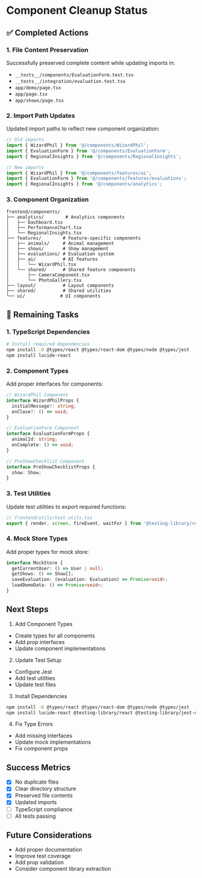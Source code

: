 # Component Cleanup Status

## ✅ Completed Actions

### 1. File Content Preservation
Successfully preserved complete content while updating imports in:
- `__tests__/components/EvaluationForm.test.tsx`
- `__tests__/integration/evaluation.test.tsx`
- `app/demo/page.tsx`
- `app/page.tsx`
- `app/shows/page.tsx`

### 2. Import Path Updates
Updated import paths to reflect new component organization:
```typescript
// Old imports
import { WizardPhil } from '@/components/WizardPhil';
import { EvaluationForm } from '@/components/EvaluationForm';
import { RegionalInsights } from '@/components/RegionalInsights';

// New imports
import { WizardPhil } from '@/components/features/ai';
import { EvaluationForm } from '@/components/features/evaluations';
import { RegionalInsights } from '@/components/analytics';
```

### 3. Component Organization
```
frontend/components/
├── analytics/        # Analytics components
│   ├── Dashboard.tsx
│   ├── PerformanceChart.tsx
│   └── RegionalInsights.tsx
├── features/        # Feature-specific components
│   ├── animals/     # Animal management
│   ├── shows/       # Show management
│   ├── evaluations/ # Evaluation system
│   ├── ai/          # AI features
│   │   └── WizardPhil.tsx
│   └── shared/      # Shared feature components
│       ├── CameraComponent.tsx
│       └── PhotoGallery.tsx
├── layout/          # Layout components
├── shared/          # Shared utilities
└── ui/             # UI components
```

## 🚧 Remaining Tasks

### 1. TypeScript Dependencies
```bash
# Install required dependencies
npm install -D @types/react @types/react-dom @types/node @types/jest
npm install lucide-react
```

### 2. Component Types
Add proper interfaces for components:
```typescript
// WizardPhil Component
interface WizardPhilProps {
  initialMessage?: string;
  onClose?: () => void;
}

// EvaluationForm Component
interface EvaluationFormProps {
  animalId: string;
  onComplete: () => void;
}

// PreShowChecklist Component
interface PreShowChecklistProps {
  show: Show;
}
```

### 3. Test Utilities
Update test utilities to export required functions:
```typescript
// frontend/utils/test-utils.tsx
export { render, screen, fireEvent, waitFor } from '@testing-library/react';
```

### 4. Mock Store Types
Add proper types for mock store:
```typescript
interface MockStore {
  getCurrentUser: () => User | null;
  getShows: () => Show[];
  saveEvaluation: (evaluation: Evaluation) => Promise<void>;
  loadDemoData: () => Promise<void>;
}
```

## Next Steps

1. Add Component Types
- Create types for all components
- Add prop interfaces
- Update component implementations

2. Update Test Setup
- Configure Jest
- Add test utilities
- Update test files

3. Install Dependencies
```bash
npm install -D @types/react @types/react-dom @types/node @types/jest
npm install lucide-react @testing-library/react @testing-library/jest-dom
```

4. Fix Type Errors
- Add missing interfaces
- Update mock implementations
- Fix component props

## Success Metrics
- [x] No duplicate files
- [x] Clear directory structure
- [x] Preserved file contents
- [x] Updated imports
- [ ] TypeScript compliance
- [ ] All tests passing

## Future Considerations
- Add proper documentation
- Improve test coverage
- Add prop validation
- Consider component library extraction